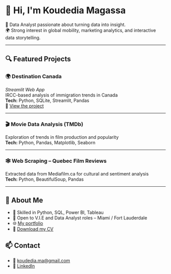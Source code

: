 # 👋 Hi, I'm Koudedia Magassa

🎯 Data Analyst passionate about turning data into insight.  
🌍 Strong interest in global mobility, marketing analytics, and interactive data storytelling.

---

## 🔍 Featured Projects

### 🌍 Destination Canada  
*Streamlit Web App*  
IRCC-based analysis of immigration trends in Canada  
**Tech:** Python, SQLite, Streamlit, Pandas  
🔗 [View the project](https://massive-poultry-322.notion.site/Koudedia-Magassa-Data-Portfolio-1f24d54ec86d8061b662eb1f9de5f28a)

---

### 🎬 Movie Data Analysis (TMDb)  
Exploration of trends in film production and popularity  
**Tech:** Python, Pandas, Matplotlib, Seaborn

---

### 🕸️ Web Scraping – Quebec Film Reviews  
Extracted data from Mediafilm.ca for cultural and sentiment analysis  
**Tech:** Python, BeautifulSoup, Pandas

---

## 💼 About Me

- 🧠 Skilled in Python, SQL, Power BI, Tableau  
- 📍 Open to V.I.E and Data Analyst roles – Miami / Fort Lauderdale  
- 🌐 [My portfolio](https://massive-poultry-322.notion.site/Koudedia-Magassa-Data-Portfolio-1f24d54ec86d8061b662eb1f9de5f28a)
- 📄 [Download my CV](https://drive.google.com/file/d/1gkfziZA7bX0cHPI6aXoNu3rNc5Su5JAV/view?usp=sharing)

## 📫 Contact

- 📧 koudedia.ma@gmail.com  
- 🔗 [LinkedIn](www.linkedin.com/in/katmagassa)
